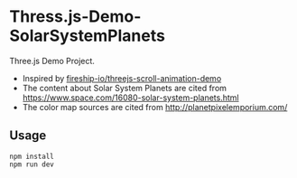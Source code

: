 # Thress.js-Demo-SolarSystemPlanets
Three.js Demo Project.
* Inspired by [fireship-io/threejs-scroll-animation-demo](https://github.com/fireship-io/threejs-scroll-animation-demo) 
* The content about Solar System Planets are cited from https://www.space.com/16080-solar-system-planets.html
* The color map sources are cited from http://planetpixelemporium.com/

## Usage
```
npm install
npm run dev
```
